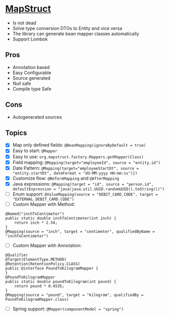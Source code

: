 # [MapStruct](https://mapstruct.org/documentation/stable/reference/pdf/mapstruct-reference-guide.pdf)
- Is not dead
- Solve type conversion DTOs to Entity and vice versa
- The library can generate bean mapper classes automatically
- Support Lombok


## Pros
 - Annotation based
 - Easy Configurable
 - Source generated
 - Null safe
 - Compile type Safe 
 
## Cons
 - Autogenerated sources
 
## Topics

- [x] Map only defined fields: `@BeanMapping(ignoreByDefault = true)`
- [x] Easy to start: `@Mapper`
- [x] Easy to use: `org.mapstruct.factory.Mappers.getMapper(Class)`
- [x] Field mapping: `@Mapping(target="employeeId", source = "entity.id")`
- [x] Date Pattern: `@Mapping(target="employeeStartDt", source = "entity.startDt", dateFormat = "dd-MM-yyyy HH:mm:ss")})`
- [x] Customize flow: `@BeforeMapping` and `@AfterMapping`
- [x] Java expressions: `@Mapping(target = "id", source = "person.id", defaultExpression = "java(java.util.UUID.randomUUID().toString())")`
- [ ] Enum support: `@ValueMapping(source = "DEBIT_CARD_CODE", target = "EXTERNAL_DEBIT_CARD_CODE")`
- [ ] Custom Mapper with Method:
```
@Named("inchToCentimeter") 
public static double inchToCentimeter(int inch) { 
    return inch * 2.54; 
}
@Mapping(source = "inch", target = "centimeter", qualifiedByName = "inchToCentimeter")
```
- [ ] Custom Mapper with Annotation:
```
@Qualifier
@Target(ElementType.METHOD)
@Retention(RetentionPolicy.CLASS)
public @interface PoundToKilogramMapper {
}
@PoundToKilogramMapper
public static double poundToKilogram(int pound) {
    return pound * 0.4535;
}
@Mapping(source = "pound", target = "kilogram", qualifiedBy = PoundToKilogramMapper.class)
```
                                     
- [ ] Spring support: `@Mapper(componentModel = "spring")`
